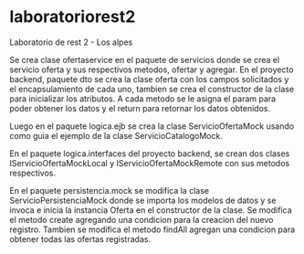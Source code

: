 # laboratoriorest2
Laboratorio de rest 2 - Los alpes

Se crea clase ofertaservice en el paquete de servicios donde se crea el servicio oferta
y sus respectivos metodos, ofertar y agregar.
En el proyecto backend, paquete dto se crea la clase oferta con los campos solicitados y el encapsulamiento de cada uno, 
tambien se crea el constructor de la clase para inicializar los atributos.
A cada metodo se le asigna el param para poder obtener los datos y el return para retornar los datos obtenidos.

Luego en el paquete logica.ejb se crea la clase ServicioOfertaMock usando como guia el ejemplo de la clase ServicioCatalogoMock.

En el paquete logica.interfaces del proyecto backend, se crean dos clases IServicioOfertaMockLocal y IServicioOfertaMockRemote con 
sus metodos respectivos.

En el paquete persistencia.mock se modifica la clase ServicioPersistenciaMock donde se importa  los modelos de datos y se invoca e inicia la instancia Oferta
en el constructor de la clase. Se modifica el metodo create agregando una condicion para la creacion del nuevo registro.
Tambien se modifica el metodo findAll agregan una condicion para obtener todas las ofertas registradas.


